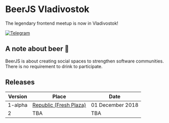 # BeerJS Vladivostok

The legendary frontend meetup is now in Vladivostok!

[![Telegram](https://img.shields.io/badge/supported%20by-VLDC-522c7a.svg)](https://vldc.org/)

## A note about beer :beers:

BeerJS is about creating social spaces to strengthen software communities. There is no requirement to drink to participate.

## Releases

| Version | Place | Date|
| ------- | ----- | --- |
| 1-alpha | [Republic (Fresh Plaza)](https://2gis.ru/vladivostok/inside/3519072864070201/firm/3518965489890754?queryState=center%2F131.883177%2C43.119573%2Fzoom%2F17)|01 December 2018
| 2 | TBA | TBA

